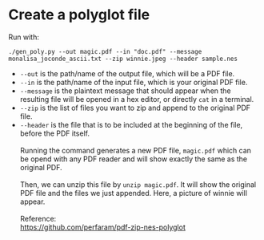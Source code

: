 # Create a polyglot file
Run with:<br>
```shell
./gen_poly.py --out magic.pdf --in "doc.pdf" --message monalisa_joconde_ascii.txt --zip winnie.jpeg --header sample.nes
```
- ```--out``` is the path/name of the output file, which will be a PDF file.
- ```--in``` is the path/name of the input file, which is your original PDF file.
- ```--message``` is the plaintext message that should appear when the resulting file will be opened in a hex editor, or directly ```cat``` in a terminal.
- ```--zip``` is the list of files you want to zip and append to the original PDF file.
- ```--header``` is the file that is to be included at the beginning of the file, before the PDF itself.<br><br>
Running the command generates a new PDF file, ```magic.pdf``` which can be opend with any PDF reader and will show exactly the same as the original PDF.<br><br>
Then, we can unzip this file by ```unzip magic.pdf```. It will show the original PDF file and the files we just appended. Here, a picture of winnie will appear.<br><br>
Reference:<br>
https://github.com/perfaram/pdf-zip-nes-polyglot
